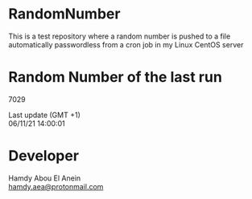 # RandomNumber    
This is a test repository where a random number is pushed to a file automatically passwordless from a cron job in my Linux CentOS server    
# Random Number of the last run   
7029
      
Last update (GMT +1)    
06/11/21 14:00:01
# Developer    
Hamdy Abou El Anein   
hamdy.aea@protonmail.com
